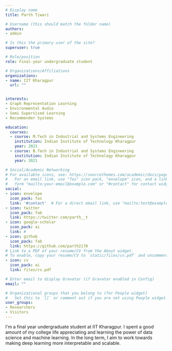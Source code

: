 ```yaml
---
# Display name
title: Parth Tiwari

# Username (this should match the folder name)
authors:
- admin

# Is this the primary user of the site?
superuser: true

# Role/position
role: Final-year undergraduate student

# Organizations/Affiliations
organizations:
- name: IIT Kharagpur
  url: ""


interests:
- Graph Representation Learning
- Environmental Audio
- Semi Supervised Learning
- Recommender Systems

education:
  courses:
  - course: M.Tech in Industrial and Systems Engineering
    institution: Indian Institute of Technology Kharagpur
    year: 2021
  - course: B.Tech in Industrial and Systems Engineering
    institution: Indian Institute of Technology Kharagpur
    year: 2021

# Social/Academic Networking
# For available icons, see: https://sourcethemes.com/academic/docs/page-builder/#icons
#   For an email link, use "fas" icon pack, "envelope" icon, and a link in the
#   form "mailto:your-email@example.com" or "#contact" for contact widget.
social:
- icon: envelope
  icon_pack: fas
  link: '#contact'  # For a direct email link, use "mailto:test@example.org".
- icon: twitter
  icon_pack: fab
  link: https://twitter.com/parth__t
- icon: google-scholar
  icon_pack: ai
  link: #
- icon: github
  icon_pack: fab
  link: https://github.com/parth2170
# Link to a PDF of your resume/CV from the About widget.
# To enable, copy your resume/CV to `static/files/cv.pdf` and uncomment the lines below.
- icon: cv
  icon_pack: ai
  link: files/cv.pdf

# Enter email to display Gravatar (if Gravatar enabled in Config)
email: ""

# Organizational groups that you belong to (for People widget)
#   Set this to `[]` or comment out if you are not using People widget.
user_groups:
- Researchers
- Visitors
---
```


I'm a final year undergraduate student at IIT Kharagpur. I spent a good amount of my college life appreciating and learning the power of data science and machine learning. In the long term, I aim to work towards making deep learning more interpretable and scalable.
